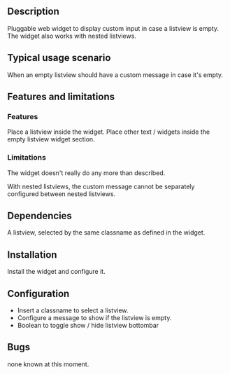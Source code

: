 ## Description

Pluggable web widget to display custom input in case a listview is empty. The widget also works with nested listviews.

## Typical usage scenario

When an empty listview should have a custom message in case it's empty.

## Features and limitations

### Features

Place a listview inside the widget. Place other text / widgets inside the empty listview widget section.

### Limitations

The widget doesn't really do any more than described.

With nested listviews, the custom message cannot be separately configured between nested listviews.

## Dependencies

A listview, selected by the same classname as defined in the widget.

## Installation

Install the widget and configure it.

## Configuration

-   Insert a classname to select a listview.
-   Configure a message to show if the listview is empty.
-   Boolean to toggle show / hide listview bottombar

## Bugs

none known at this moment.
